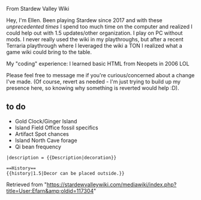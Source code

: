 From Stardew Valley Wiki

Hey, I'm Ellen. Been playing Stardew since 2017 and with these *unprecedented times* I spend too much time on the computer and realized I could help out with 1.5 updates/other organization. I play on PC without mods. I never really used the wiki in my playthroughs, but after a recent Terraria playthrough where I leveraged the wiki a TON I realized what a game wiki could bring to the table.

My "coding" experience: I learned basic HTML from Neopets in 2006 LOL

Please feel free to message me if you're curious/concerned about a change I've made. (Of course, revert as needed - I'm just trying to build up my presence here, so knowing why something is reverted would help :D).

## to do

- Gold Clock/Ginger Island
- Island Field Office fossil specifics
- Artifact Spot chances
- Island North Cave forage
- Qi bean frequency

```
|description = {{Description|decoration}}

==History==
{{history|1.5|Decor can be placed outside.}}
```

Retrieved from "https://stardewvalleywiki.com/mediawiki/index.php?title=User:Efarn&amp;oldid=117304"